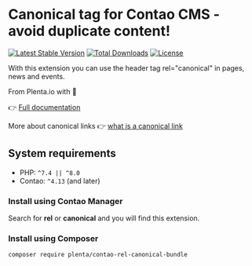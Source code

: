 # Canonical tag for Contao CMS - avoid duplicate content!

[![Latest Stable Version](https://poser.pugx.org/christianbarkowsky/rel-canonical/v/stable)](https://packagist.org/packages/christianbarkowsky/rel-canonical) [![Total Downloads](https://poser.pugx.org/christianbarkowsky/rel-canonical/downloads)](https://packagist.org/packages/christianbarkowsky/rel-canonical) [![License](https://poser.pugx.org/christianbarkowsky/rel-canonical/license)](https://packagist.org/packages/christianbarkowsky/rel-canonical)

With this extension you can use the header tag rel="canonical" in pages, news and events.

From Plenta.io with 💖

👉 [Full documentation](https://plenta.io/rel-canonical-in-contao-verwenden)

More about canonical links 👉 [what is a canonical link](https://de.wikipedia.org/wiki/Canonical_Link)

## System requirements

- PHP: `^7.4 || ^8.0`
- Contao: `^4.13` (and later)
   
   
### Install using Contao Manager

Search for **rel** or **canonical** and you will find this extension.

### Install using Composer

```bash
composer require plenta/contao-rel-canonical-bundle
```
